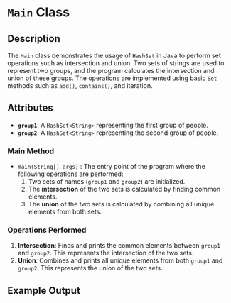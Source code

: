 # `Main` Class

## Description
The `Main` class demonstrates the usage of `HashSet` in Java to perform set operations such as intersection and union. Two sets of strings are used to represent two groups, and the program calculates the intersection and union of these groups. The operations are implemented using basic `Set` methods such as `add()`, `contains()`, and iteration.

## Attributes
- **`group1`**: A `HashSet<String>` representing the first group of people.
- **`group2`**: A `HashSet<String>` representing the second group of people.


### Main Method
- `main(String[] args)` : The entry point of the program where the following operations are performed:
    1. Two sets of names (`group1` and `group2`) are initialized.
    2. The **intersection** of the two sets is calculated by finding common elements.
    3. The **union** of the two sets is calculated by combining all unique elements from both sets.

### Operations Performed
1. **Intersection**: Finds and prints the common elements between `group1` and `group2`. This represents the intersection of the two sets.
2. **Union**: Combines and prints all unique elements from both `group1` and `group2`. This represents the union of the two sets.

## Example Output

